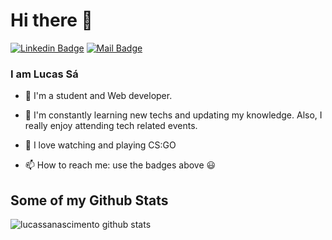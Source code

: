 # Hi there 👋
[![Linkedin Badge](https://img.shields.io/badge/-Lucas%20Sá-blue?style=flat-square&logo=Linkedin&logoColor=white&link=https://www.linkedin.com/in/lucas-s%C3%A1-nascimento-7aab70150/)](https://www.linkedin.com/in/lucas-s%C3%A1-nascimento-7aab70150/)
[![Mail Badge](https://img.shields.io/badge/-lucassnascimento20@gmail.com-d44638?style=flat-square&logo=Protonmail&logoColor=white&link=mailto:lucassnascimento20@gmail.com)](lucassnascimento20@gmail.com)


### I am Lucas Sá

- 🔭 I'm a student and Web developer.

- 🌱 I'm constantly learning new techs and updating my knowledge. Also, I really enjoy attending tech related events.

- 🎣  I love watching and playing CS:GO

- 📫  How to reach me: use the badges above 😃


## Some of my Github Stats
![lucassanascimento github stats](https://github-readme-stats.vercel.app/api?username=lucassanascimento&show_icons=true)

